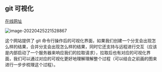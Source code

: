 ## git 可视化

[在线网址](https://learngitbranching.js.org/)

![image-20220425221528867](../git-websit.png)



这个网站提供了 git 命令行操作后的可视化界面，如果我们创建一个分支会出现怎么样的结果，合并分支会出现怎么样的结果，同时它还支持与远程进行交互（应该是内部启动了一个服务器来响应我们的拉取请求），拉取后也有对应的可视化界面，我们可以通过对应的可视化更好地理解理解整个过程（可以结合之前画的图来进行一步步梳理这个过程）。

